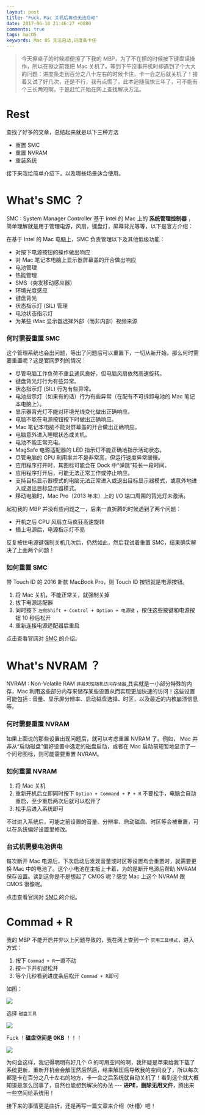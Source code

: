 ```yaml
---
layout: post
title: "Fuck，Mac 关机后再也无法启动"
date: 2017-06-18 21:46:27 +0800
comments: true
tags: macOS
keywords: Mac OS 无法启动,进度条卡住
---
```


> 今天擦桌子的时候顺便擦了下我的 MBP，为了不在擦的时候按下键盘误操作，所以在擦之前我把 Mac 关机了。等到下午没事开机时却遇到了个大大的问题：进度条走到百分之八十左右的时候卡住，卡一会之后就关机了！接着又试了好几次，还是不行，我有点慌了，此本追随我快三年了，可不能有个三长两短啊，于是赶忙开始在网上查找解决方法。

# Rest

查找了好多的文章，总结起来就是以下三种方法

- 重置 SMC
- 重置 NVRAM
- 重装系统

接下来我给简单介绍下，以及哪些场景适合使用。

# What's SMC ？

SMC : System Manager Controller 基于 Intel 的 Mac 上的 **系统管理控制器** ，简单理解就是用于管理电源，风扇，键盘灯，屏幕背光等等，以下是官方介绍：

在基于 Intel 的 Mac 电脑上，SMC 负责管理以下及其他低级功能：

- 对按下电源按钮的操作做出响应
- 对 Mac 笔记本电脑上显示器屏幕盖的开合做出响应
- 电池管理
- 热能管理
- SMS（突发移动感应器）
- 环境光度感应
- 键盘背光
- 状态指示灯 (SIL) 管理
- 电池状态指示灯
- 为某些 iMac 显示器选择外部（而非内部）视频来源

### 何时需要重置 SMC

这个管理系统也会出问题，等出了问题后可以重置下，一切从新开始，那么何时需要重置呢？这是官网罗列的情况：

- 尽管电脑工作负荷不重且通风良好，但电脑风扇依然高速旋转。
- 键盘背光灯行为有些异常。
- 状态指示灯 (SIL) 行为有些异常。
- 电池指示灯（如果有的话）行为有些异常（在配有不可拆卸电池的 Mac 笔记本电脑上）。
- 显示器背光灯不能对环境光线变化做出正确响应。
- 电脑不能在电源按钮按下时做出正确响应。
- Mac 笔记本电脑不能对屏幕盖的开合做出正确响应。
- 电脑意外进入睡眠状态或关机。
- 电池不能正常充电。
- MagSafe 电源适配器的 LED 指示灯不能正确地指示活动状态。
- 尽管电脑的 CPU 利用率并不是非常高，但运行速度异常缓慢。
- 应用程序打开时，其图标可能会在 Dock 中“弹跳”较长一段时间。
- 应用程序打开后，可能无法正常工作或停止响应。
- 支持目标显示器模式的电脑无法正常进入或退出目标显示器模式，或意外地进入或退出目标显示器模式。
- 移动电脑时，Mac Pro（2013 年末）上的 I/O 端口周围的背光灯未激活。

起初我的 MBP 并没有些问题之一，后来一直折腾的时候遇到了两个问题：

- 开机之后 CPU 风扇立马疯狂高速旋转
- 插上电源后，电源指示灯不亮

反复按住电源键强制关机几次后，仍然如此，然后我试着重置 SMC，结果确实解决了上面两个问题！

### 如何重置 SMC

带 Touch ID 的 2016 新款 MacBook Pro，则 Touch ID 按钮就是电源按钮。

1. 将 Mac 关机，不能正常关，就强制关掉
2. 拔下电源适配器
3. 同时按下 `左侧Shift + Control + Option + 电源键` ，按住这些按键和电源按钮 10 秒后松开
4. 重新连接电源适配器后重启

点击查看官网对 [SMC ](https://support.apple.com/zh-cn/HT201295)的介绍。

# What's NVRAM ？

NVRAM : Non-Volatile RAM `非易失性随机访问存储器`,其实就是一小部分特殊的内存，Mac 利用这些部分内存来储存某些设置从而实现更加快速的访问！这些设置可能包括 : 音量、显示屏分辨率、启动磁盘选择、时区，以及最近的内核崩溃信息等。

### 何时需要重置 NVRAM

如果上面说的那些设置出现问题后，就可以考虑重置 NVRAM 了。例如， Mac 并非从“启动磁盘”偏好设置中选定的磁盘启动，或者在 Mac 启动前短暂地显示了一个问号图标，则可能需要重置 NVRAM。

### 如何重置 NVRAM

1. 将 Mac 关机
2. 重新开机后立即同时按下 `Option + Command + P + R` 不要松手，电脑会自动重启，至少重启两次后就可以松开了
3. 松手后进入系统即可

不过进入系统后，可能之前设置的音量、分辨率、启动磁盘、时区等会被重置，可以在系统偏好设置里修改。

### 台式机需要电池供电

每次断开 Mac 电源后，下次启动后发现音量或时区等设置均会重置时，就需要更换 Mac 中的电池了。这个小电池在主板上卡着，为的是断开电源后帮助 NVRAM 保存设置。读到这你是不是想起了 CMOS 呢？感觉 Mac 上这个 NVRAM 跟 CMOS 很像呢。

点击查看官网对 [SMC ](https://support.apple.com/zh-cn/HT204063)的介绍。

# Commad + R

我的 MBP 不能开启并非以上问题导致的，我在网上查到一个 `实用工具模式`，进入方式：

1. 按下 `Commad + R`一直不动
2. 按一下开机键松开
3. 等个几秒看到进度条后松开 `Commad + R`即可

如图：

![](/images/201706/1.JPG)

选择 `磁盘工具`

![](/images/201706/2.JPG)

Fuck ！**磁盘空间是 0KB** ！！！

![](/images/201706/3.JPG)

为何会这样，我记得明明有好几个 G 的可用空间的啊，我怀疑是苹果给我下载了系统更新，重新开机会会解压然后然后，结果解压后导致我的空间没了，所以每次都是卡在百分之八十左右的地方，卡一会之后系统就自动关机了！看到这个就大概知道是怎么回事了，自然也能想到解决的办法 --- **进PE，删除无用文件**，腾出来一些空间给系统用！

接下来的事情更是曲折，还是再写一篇文章来介绍（吐槽）吧！
